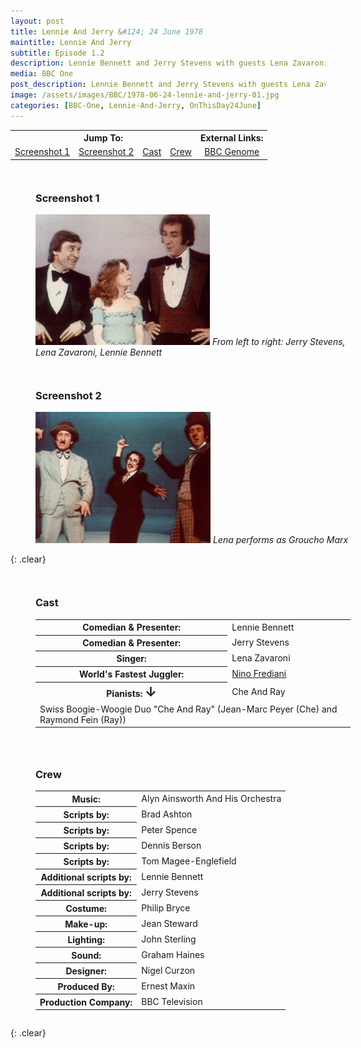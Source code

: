 ```yaml
---
layout: post
title: Lennie And Jerry &#124; 24 June 1978
maintitle: Lennie And Jerry
subtitle: Episode 1.2
description: Lennie Bennett and Jerry Stevens with guests Lena Zavaroni, Frediani (the world's fastest juggler) and (the Boogie-Woogie duo) Che and Ray.
media: BBC One
post_description: Lennie Bennett and Jerry Stevens with guests Lena Zavaroni, Frediani (the world's fastest juggler) and (the Boogie-Woogie duo) Che and Ray.
image: /assets/images/BBC/1978-06-24-lennie-and-jerry-01.jpg
categories: [BBC-One, Lennie-And-Jerry, OnThisDay24June]
---
```


<table>
<tr align="center">
<th colspan="4">Jump To:</th>
<th>External Links:</th>
</tr>

<tr align="center">
<td><a href="#screenshot-1">Screenshot 1</a></td>
<td><a href="#screenshot-2">Screenshot 2</a></td>
<td><a href="#cast">Cast</a></td>
<td><a href="#crew">Crew</a></td>
<td><a href="https://genome.ch.bbc.co.uk/schedules/bbcone/london/1978-06-24#at-21.00">BBC Genome</a></td>
</tr>
</table>

<figure class="fig1" id="screenshot-1">
<h3>Screenshot 1</h3>
<img src="/assets/images/BBC/1978-06-24-lennie-and-jerry-01.jpg" class="full-width" />
<cite>From left to right: Jerry Stevens, Lena Zavaroni, Lennie Bennett</cite>
</figure>

<figure class="fig2" id="screenshot-2">
<h3>Screenshot 2</h3>
<img src="/assets/images/BBC/1978-06-24-lennie-and-jerry-02.jpg" class="full-width zoom-in" />
<cite>Lena performs as Groucho Marx</cite>
</figure>

{: .clear}

<figure class="fig1" id="cast">
<h3>Cast</h3>
<table>
<tr><th>Comedian & Presenter:</th><td>Lennie Bennett</td></tr>
<tr><th>Comedian & Presenter:</th><td>Jerry Stevens</td></tr>
<tr><th>Singer:</th><td>Lena Zavaroni</td></tr>
<tr><th>World's Fastest Juggler:</th><td><a href="http://www.gotofirstclass.com/talentroster.talent_8079C83BFECD7552CCC23E36366E38D8.htm">Nino Frediani</a></td></tr>
<tr><th>Pianists: <span style="font-size:1.5em;">&#x2193;</span></th><td>Che And Ray</td></tr>
<tr><td colspan="2">Swiss Boogie-Woogie Duo "Che And Ray" (Jean-Marc Peyer (Che) and Raymond Fein (Ray))</td></tr>
</table>
</figure>

<figure class="fig2" id="crew">
<h3>Crew</h3>
<table>
<tr><th>Music:</th><td>Alyn Ainsworth And His Orchestra</td></tr>
<tr><th>Scripts by:</th><td>Brad Ashton</td></tr>
<tr><th>Scripts by:</th><td>Peter Spence</td></tr>
<tr><th>Scripts by:</th><td>Dennis Berson</td></tr>
<tr><th>Scripts by:</th><td>Tom Magee-Englefield</td></tr>
<tr><th>Additional scripts by:</th><td>Lennie Bennett</td></tr>
<tr><th>Additional scripts by:</th><td>Jerry Stevens</td></tr>
<tr><th>Costume:</th><td>Philip Bryce</td></tr>
<tr><th>Make-up:</th><td>Jean Steward</td></tr>
<tr><th>Lighting:</th><td>John Sterling</td></tr>
<tr><th>Sound:</th><td>Graham Haines</td></tr>
<tr><th>Designer:</th><td>Nigel Curzon</td></tr>
<tr><th>Produced By:</th><td>Ernest Maxin</td></tr>
<tr><th>Production Company:</th><td>BBC Television</td></tr>
</table>
</figure>

<br />{: .clear}

<style>
.fig1 {float:left; width:48%;}

.fig2 {float:right; width:48%;}

.fig3 {float:right; width:100%;}

figcaption {float:left; width:100%;}

@media screen and (orientation:portrait) {
.fig1, .fig2 {float:left; width:100%;}
figcaption {float:left; width:90%; margin-bottom: 10px;}
}
</style>
